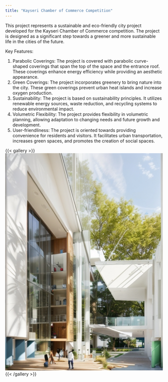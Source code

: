 ```yaml
---
title: "Kayseri Chamber of Commerce Competition"
---
```


This project represents a sustainable and eco-friendly city project developed for the Kayseri Chamber of Commerce competition. The project is designed as a significant step towards a greener and more sustainable life in the cities of the future.

Key Features:

1. Parabolic Coverings: The project is covered with parabolic curve-shaped coverings that span the top of the space and the entrance roof. These coverings enhance energy efficiency while providing an aesthetic appearance.
2. Green Coverings: The project incorporates greenery to bring nature into the city. These green coverings prevent urban heat islands and increase oxygen production.
3. Sustainability: The project is based on sustainability principles. It utilizes renewable energy sources, waste reduction, and recycling systems to reduce environmental impact.
4. Volumetric Flexibility: The project provides flexibility in volumetric planning, allowing adaptation to changing needs and future growth and development.
5. User-friendliness: The project is oriented towards providing convenience for residents and visitors. It facilitates urban transportation, increases green spaces, and promotes the creation of social spaces.

{{< gallery >}}
<img src="featured.png" class="grid-w50 md:grid-w33 xl:grid-w25" />
{{< /gallery >}}
